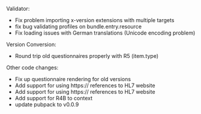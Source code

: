 Validator:
* Fix problem importing x-version extensions with multiple targets
* fix bug validating profiles on bundle.entry.resource
* Fix loading issues with German translations (Unicode encoding problem)

Version Conversion:

* Round trip old questionnaires properly with R5 (item.type)

Other code changes:

* Fix up questionnaire rendering for old versions
* Add support for using https:// references to HL7 website
* Add support for using https:// references to HL7 website
* Add support for R4B to context
* update pubpack to v0.0.9
